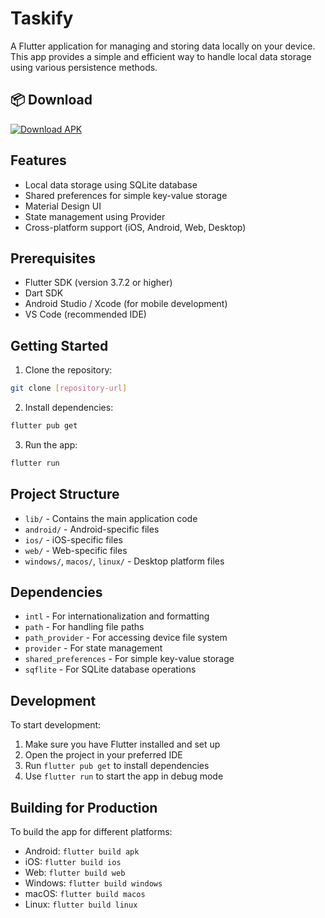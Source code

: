 # Taskify

A Flutter application for managing and storing data locally on your device. This app provides a simple and efficient way to handle local data storage using various persistence methods.

## 📦 Download

[![Download APK](https://img.shields.io/badge/Download-APK-blue.svg?style=for-the-badge)](https://github.com/yourusername/yourrepo/releases/latest)

## Features

- Local data storage using SQLite database
- Shared preferences for simple key-value storage
- Material Design UI
- State management using Provider
- Cross-platform support (iOS, Android, Web, Desktop)

## Prerequisites

- Flutter SDK (version 3.7.2 or higher)
- Dart SDK
- Android Studio / Xcode (for mobile development)
- VS Code (recommended IDE)

## Getting Started

1. Clone the repository:

```bash
git clone [repository-url]
```

2. Install dependencies:

```bash
flutter pub get
```

3. Run the app:

```bash
flutter run
```

## Project Structure

- `lib/` - Contains the main application code
- `android/` - Android-specific files
- `ios/` - iOS-specific files
- `web/` - Web-specific files
- `windows/`, `macos/`, `linux/` - Desktop platform files

## Dependencies

- `intl` - For internationalization and formatting
- `path` - For handling file paths
- `path_provider` - For accessing device file system
- `provider` - For state management
- `shared_preferences` - For simple key-value storage
- `sqflite` - For SQLite database operations

## Development

To start development:

1. Make sure you have Flutter installed and set up
2. Open the project in your preferred IDE
3. Run `flutter pub get` to install dependencies
4. Use `flutter run` to start the app in debug mode

## Building for Production

To build the app for different platforms:

- Android: `flutter build apk`
- iOS: `flutter build ios`
- Web: `flutter build web`
- Windows: `flutter build windows`
- macOS: `flutter build macos`
- Linux: `flutter build linux`
